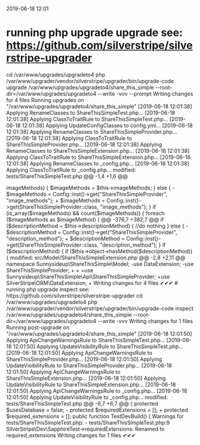 2019-06-18 12:01

# running php upgrade upgrade see: https://github.com/silverstripe/silverstripe-upgrader
cd /var/www/upgrades/upgradeto4
php /var/www/upgrader/vendor/silverstripe/upgrader/bin/upgrade-code upgrade /var/www/upgrades/upgradeto4/share_this_simple  --root-dir=/var/www/upgrades/upgradeto4 --write -vvv --prompt
Writing changes for 4 files
Running upgrades on "/var/www/upgrades/upgradeto4/share_this_simple"
[2019-06-18 12:01:38] Applying RenameClasses to ShareThisSimpleTest.php...
[2019-06-18 12:01:38] Applying ClassToTraitRule to ShareThisSimpleTest.php...
[2019-06-18 12:01:38] Applying UpdateConfigClasses to config.yml...
[2019-06-18 12:01:38] Applying RenameClasses to ShareThisSimpleProvider.php...
[2019-06-18 12:01:38] Applying ClassToTraitRule to ShareThisSimpleProvider.php...
[2019-06-18 12:01:38] Applying RenameClasses to ShareThisSimpleExtension.php...
[2019-06-18 12:01:38] Applying ClassToTraitRule to ShareThisSimpleExtension.php...
[2019-06-18 12:01:38] Applying RenameClasses to _config.php...
[2019-06-18 12:01:38] Applying ClassToTraitRule to _config.php...
modified:	tests/ShareThisSimpleTest.php
@@ -1,4 +1,6 @@
 <?php
+
+use SilverStripe\Dev\SapphireTest;

 class ShareThisSimpleTest extends SapphireTest
 {

modified:	_config/config.yml
@@ -1,8 +1,7 @@
 ---
 Name: share_this_simple
 ---
-
 SilverStripe\CMS\Model\SiteTree:
   extensions:
-    - ShareThisSimpleExtension
+    - Sunnysideup\ShareThisSimple\Model\ShareThisSimpleExtension


modified:	src/Api/ShareThisSimpleProvider.php
@@ -2,10 +2,16 @@

 namespace Sunnysideup\ShareThisSimple\Api;

-use ViewableData;
-use ArrayList;
-use ArrayData;
-use Config;
+
+
+
+
+use SilverStripe\ORM\ArrayList;
+use SilverStripe\View\ArrayData;
+use SilverStripe\Core\Config\Config;
+use Sunnysideup\ShareThisSimple\Api\ShareThisSimpleProvider;
+use SilverStripe\View\ViewableData;
+


 class ShareThisSimpleProvider extends ViewableData
@@ -351,7 +357,7 @@
             if ($this->imageMethods) {
                 $imageMethods = $this->imageMethods;
             } else {
-                $imageMethods = Config::inst()->get("ShareThisSimpleProvider", "image_methods");
+                $imageMethods = Config::inst()->get(ShareThisSimpleProvider::class, "image_methods");
             }
             if (is_array($imageMethods) && count($imageMethods)) {
                 foreach ($imageMethods as $imageMethod) {
@@ -376,7 +382,7 @@
                 if ($descriptionMethod = $this->descriptionMethod) {
                     //do nothing
                 } else {
-                    $descriptionMethod = Config::inst()->get("ShareThisSimpleProvider", "description_method");
+                    $descriptionMethod = Config::inst()->get(ShareThisSimpleProvider::class, "description_method");
                 }
                 if ($descriptionMethod) {
                     if ($this->object->hasMethod($descriptionMethod)) {

modified:	src/Model/ShareThisSimpleExtension.php
@@ -2,8 +2,11 @@

 namespace Sunnysideup\ShareThisSimple\Model;

-use DataExtension;
-use ShareThisSimpleProvider;
+
+
+use Sunnysideup\ShareThisSimple\Api\ShareThisSimpleProvider;
+use SilverStripe\ORM\DataExtension;
+




Writing changes for 4 files
✔✔✔
# running php upgrade inspect see: https://github.com/silverstripe/silverstripe-upgrader
cd /var/www/upgrades/upgradeto4
php /var/www/upgrader/vendor/silverstripe/upgrader/bin/upgrade-code inspect /var/www/upgrades/upgradeto4/share_this_simple  --root-dir=/var/www/upgrades/upgradeto4 --write -vvv
Writing changes for 1 files
Running post-upgrade on "/var/www/upgrades/upgradeto4/share_this_simple"
[2019-06-18 12:01:50] Applying ApiChangeWarningsRule to ShareThisSimpleTest.php...
[2019-06-18 12:01:50] Applying UpdateVisibilityRule to ShareThisSimpleTest.php...
[2019-06-18 12:01:50] Applying ApiChangeWarningsRule to ShareThisSimpleProvider.php...
[2019-06-18 12:01:50] Applying UpdateVisibilityRule to ShareThisSimpleProvider.php...
[2019-06-18 12:01:50] Applying ApiChangeWarningsRule to ShareThisSimpleExtension.php...
[2019-06-18 12:01:50] Applying UpdateVisibilityRule to ShareThisSimpleExtension.php...
[2019-06-18 12:01:50] Applying ApiChangeWarningsRule to _config.php...
[2019-06-18 12:01:50] Applying UpdateVisibilityRule to _config.php...
modified:	tests/ShareThisSimpleTest.php
@@ -6,7 +6,7 @@
 {
     protected $usesDatabase = false;

-    protected $requiredExtensions = [];
+    protected $required_extensions = [];

     public function TestDevBuild()
     {

Warnings for tests/ShareThisSimpleTest.php:
 - tests/ShareThisSimpleTest.php:9 SilverStripe\Dev\SapphireTest->requiredExtensions: Renamed to required_extensions
Writing changes for 1 files
✔✔✔